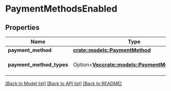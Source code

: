 # PaymentMethodsEnabled

## Properties

Name | Type | Description | Notes
------------ | ------------- | ------------- | -------------
**payment_method** | [**crate::models::PaymentMethod**](PaymentMethod.md) |  | 
**payment_method_types** | Option<[**Vec<crate::models::PaymentMethodType>**](PaymentMethodType.md)> | Subtype of payment method | [optional]

[[Back to Model list]](../README.md#documentation-for-models) [[Back to API list]](../README.md#documentation-for-api-endpoints) [[Back to README]](../README.md)


